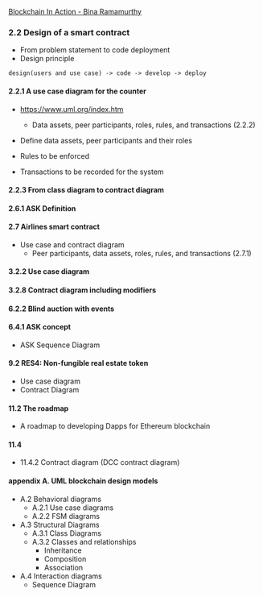 [Blockchain In Action - Bina Ramamurthy](https://www.oreilly.com/library/view/blockchain-in-action/9781617296338/)

### 2.2 Design of a smart contract
* From problem statement to code deployment
* Design principle  
```console
design(users and use case) -> code -> develop -> deploy
```
#### 2.2.1 A use case diagram for the counter
* https://www.uml.org/index.htm
  * Data assets, peer participants, roles, rules, and transactions (2.2.2)

* Define data assets, peer participants and their roles
* Rules to be enforced
* Transactions to be recorded for the system

#### 2.2.3 From class diagram to contract diagram

#### 2.6.1 ASK Definition

#### 2.7 Airlines smart contract
* Use case and contract diagram
  * Peer participants, data assets, roles, rules, and transactions (2.7.1)

#### 3.2.2 Use case diagram

#### 3.2.8 Contract diagram including modifiers

#### 6.2.2 Blind auction with events

#### 6.4.1 ASK concept
* ASK Sequence Diagram

#### 9.2 RES4: Non-fungible real estate token
* Use case diagram
* Contract Diagram

#### 11.2 The roadmap
* A roadmap to developing Dapps for Ethereum blockchain

#### 11.4 
* 11.4.2 Contract diagram (DCC contract diagram)

#### appendix A. UML blockchain design models
* A.2 Behavioral diagrams
  * A.2.1 Use case diagrams
  * A.2.2 FSM diagrams
* A.3 Structural Diagrams
  * A.3.1 Class Diagrams
  * A.3.2 Classes and relationships
    * Inheritance
    * Composition
    * Association
* A.4 Interaction diagrams
  * Sequence Diagram  